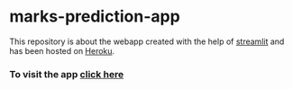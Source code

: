 # marks-prediction-app
This repository is about the webapp created with the help of [streamlit](https://www.streamlit.io/) and has been hosted on [Heroku](https://www.heroku.com).

### To visit the app [click here](https://marks-prediction1.herokuapp.com/)
